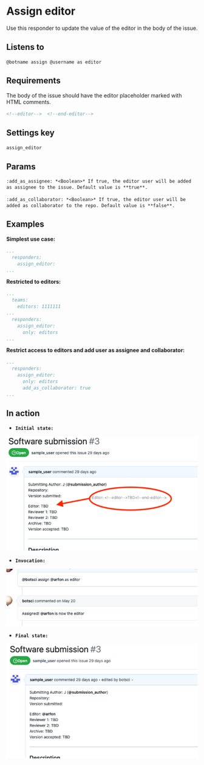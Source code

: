 Assign editor
=============

Use this responder to update the value of the editor in the body of the issue.

## Listens to

```
@botname assign @username as editor
```

## Requirements

The body of the issue should have the editor placeholder marked with HTML comments.

```html
<!--editor-->  <!--end-editor-->
```

## Settings key

`assign_editor`

## Params
```eval_rst
:add_as_assignee: *<Boolean>* If true, the editor user will be added as assignee to the issue. Default value is **true**.

:add_as_collaborator: *<Boolean>* If true, the editor user will be added as collaborator to the repo. Default value is **false**.
```

## Examples

**Simplest use case:**
```yaml
...
  responders:
    assign_editor:
...
```

**Restricted to editors:**
```yaml
...
  teams:
    editors: 1111111
...
  responders:
    assign_editor:
      only: editors
...
```

**Restrict access to editors and add user as assignee and collaborator:**
```yaml
...
  responders:
    assign_editor:
      only: editors
      add_as_collaborator: true
...
```

## In action

* **`Initial state:`**

![](../images/responders/assign_editor_1.png "Assign editor responder in action: Before")

* **`Invocation:`**

![](../images/responders/assign_editor_2.png "Assign editor responder in action: Invocation")

* **`Final state:`**

![](../images/responders/assign_editor_3.png "Assign editor responder in action: After")

